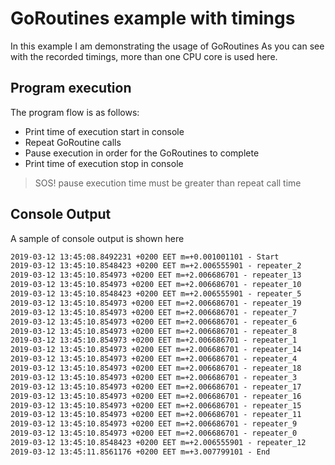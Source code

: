 # GoRoutines example with timings
In this example I am demonstrating the usage of GoRoutines
As you can see with the recorded timings, more than one CPU core is used here.

## Program execution
The program flow is as follows:
- Print time of execution start in console
- Repeat GoRoutine calls
- Pause execution in order for the GoRoutines to complete
- Print time of execution stop in console

> SOS! pause execution time must be greater than repeat call time

## Console Output 
A sample of console output is shown here

```cmd
2019-03-12 13:45:08.8492231 +0200 EET m=+0.001001101 - Start
2019-03-12 13:45:10.8548423 +0200 EET m=+2.006555901 - repeater_2
2019-03-12 13:45:10.854973 +0200 EET m=+2.006686701 - repeater_13
2019-03-12 13:45:10.854973 +0200 EET m=+2.006686701 - repeater_10
2019-03-12 13:45:10.8548423 +0200 EET m=+2.006555901 - repeater_5
2019-03-12 13:45:10.854973 +0200 EET m=+2.006686701 - repeater_19
2019-03-12 13:45:10.854973 +0200 EET m=+2.006686701 - repeater_7
2019-03-12 13:45:10.854973 +0200 EET m=+2.006686701 - repeater_6
2019-03-12 13:45:10.854973 +0200 EET m=+2.006686701 - repeater_8
2019-03-12 13:45:10.854973 +0200 EET m=+2.006686701 - repeater_1
2019-03-12 13:45:10.854973 +0200 EET m=+2.006686701 - repeater_14
2019-03-12 13:45:10.854973 +0200 EET m=+2.006686701 - repeater_4
2019-03-12 13:45:10.854973 +0200 EET m=+2.006686701 - repeater_18
2019-03-12 13:45:10.854973 +0200 EET m=+2.006686701 - repeater_3
2019-03-12 13:45:10.854973 +0200 EET m=+2.006686701 - repeater_17
2019-03-12 13:45:10.854973 +0200 EET m=+2.006686701 - repeater_16
2019-03-12 13:45:10.854973 +0200 EET m=+2.006686701 - repeater_15
2019-03-12 13:45:10.854973 +0200 EET m=+2.006686701 - repeater_11
2019-03-12 13:45:10.854973 +0200 EET m=+2.006686701 - repeater_9
2019-03-12 13:45:10.854973 +0200 EET m=+2.006686701 - repeater_0
2019-03-12 13:45:10.8548423 +0200 EET m=+2.006555901 - repeater_12
2019-03-12 13:45:11.8561176 +0200 EET m=+3.007799101 - End
```
